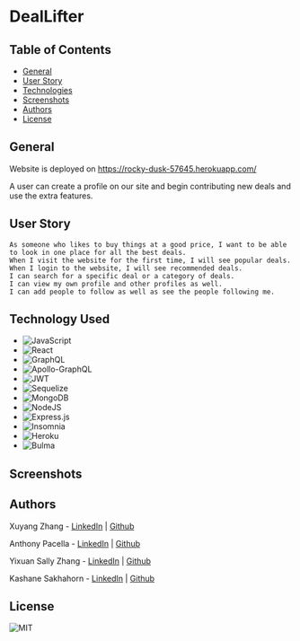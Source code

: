 # DealLifter

## Table of Contents
- [General](#general)
- [User Story](#user-story)
- [Technologies](#technology-used)
- [Screenshots](#screenshots)
- [Authors](#authors)
- [License](#license)

## General
Website is deployed on https://rocky-dusk-57645.herokuapp.com/

A user can create a profile on our site and begin contributing new deals and use the extra features.

## User Story
```
As someone who likes to buy things at a good price, I want to be able to look in one place for all the best deals.
When I visit the website for the first time, I will see popular deals.
When I login to the website, I will see recommended deals.
I can search for a specific deal or a category of deals.
I can view my own profile and other profiles as well.
I can add people to follow as well as see the people following me.
```
## Technology Used
- ![JavaScript](https://img.shields.io/badge/javascript-%23323330.svg?style=for-the-badge&logo=javascript&logoColor=%23F7DF1E)
- ![React](https://img.shields.io/badge/react-%2320232a.svg?style=for-the-badge&logo=react&logoColor=%2361DAFB)
- ![GraphQL](https://img.shields.io/badge/-GraphQL-E10098?style=for-the-badge&logo=graphql&logoColor=white)
- ![Apollo-GraphQL](https://img.shields.io/badge/-ApolloGraphQL-311C87?style=for-the-badge&logo=apollo-graphql)
- ![JWT](https://img.shields.io/badge/JWT-black?style=for-the-badge&logo=JSON%20web%20tokens)
- ![Sequelize](https://img.shields.io/badge/Sequelize-52B0E7?style=for-the-badge&logo=Sequelize&logoColor=white)
- ![MongoDB](https://img.shields.io/badge/MongoDB-4EA94B?style=for-the-badge&logo=mongodb&logoColor=white)
- ![NodeJS](https://img.shields.io/badge/node.js-6DA55F?style=for-the-badge&logo=node.js&logoColor=white)
- ![Express.js](https://img.shields.io/badge/express.js-%23404d59.svg?style=for-the-badge&logo=express&logoColor=%2361DAFB)
- ![Insomnia](https://img.shields.io/badge/Insomnia-black?style=for-the-badge&logo=insomnia&logoColor=5849BE)
- ![Heroku](https://img.shields.io/badge/Heroku-430098?style=for-the-badge&logo=heroku&logoColor=white)
- ![Bulma](https://img.shields.io/badge/Bulma-lightgreen?style=for-the-badge&logo=bulma)

## Screenshots

## Authors 
Xuyang Zhang - [LinkedIn](https://www.linkedin.com/in/xuyangzhang/) | [Github](https://github.com/XuyangZhang0)

Anthony Pacella - [LinkedIn](https://www.linkedin.com/in/anthonypacella/) | [Github](https://github.com/anthonypacella)

Yixuan Sally Zhang - [LinkedIn](https://www.linkedin.com/in/sally-zhang-11b743b5/) | [Github](https://github.com/banbanleelee)

Kashane Sakhahorn - [LinkedIn](https://www.linkedin.com/in/kashanesakhakorn/) | [Github](https://github.com/kashane1)

## License 
![MIT](https://badges.genua.fr/github/license/laurenagra/e-commerce)